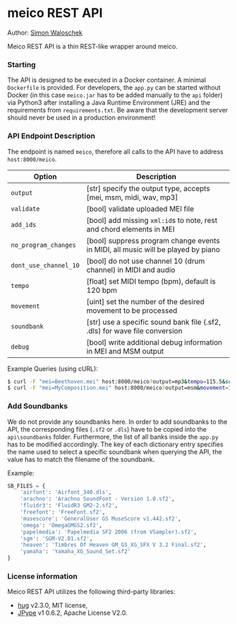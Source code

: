 # meico REST API
Author: [Simon Waloschek](https://github.com/sonovice)

Meico REST API is a thin REST-like wrapper around meico.

### Starting
The API is designed to be executed in a Docker container. A minimal `Dockerfile` is provided. For developers, the `app.py` can be started without Docker (in this case `meico.jar` has to be added manually to the `api` folder) via Python3 after installing a Java Runtime Environment (JRE) and the requirements from `requirements.txt`. Be aware that the development server should never be used in a production environment!

### API Endpoint Description
The endpoint is named `meico`, therefore all calls to the API have to address `host:8000/meico`.

| Option                | Description                                                                                                                         |
|-----------------------|----------------------------------------------------------------------------------|
| `output`              | [str] specify the output type, accepts [mei, msm, midi, wav, mp3]                |
| `validate`            | [bool] validate uploaded MEI file                                                |
| `add_ids`             | [bool] add missing `xml:id`s to note, rest and chord elements in MEI             |
| `no_program_changes`  | [bool] suppress program change events in MIDI, all music will be played by piano |
| `dont_use_channel_10` | [bool] do not use channel 10 (drum channel) in MIDI and audio                    |
| `tempo`               | [float] set MIDI tempo (bpm), default is 120 bpm                                 |
| `movement`            | [uint] set the number of the desired movement to be processed                    |
| `soundbank`           | [str] use a specific sound bank file (.sf2, .dls) for wave file conversion       |
| `debug`               | [bool] write additional debug information in MEI and MSM output                  |

Example Queries (using cURL):
```bash
$ curl -F "mei=Beethoven.mei" host:8000/meico?output=mp3&tempo=115.5&soundbank=smg --output Beethoven.mp3
$ curl -F "mei=MyComposition.mei" host:8000/meico?output=msm&movement=1&add_ids=true --output MyComposition.msm
```

### Add Soundbanks
We do not provide any soundbanks here. In order to add soundbanks to the API, the corresponding files (`.sf2` or `.dls`) have to be copied into the `api\soundbanks` folder. Furthermore, the list of all banks inside the `app.py` has to be modified accordingly. The key of each dictionary entry specifies the name used to select a specific soundbank when querying the API, the value has to match the filename of the soundbank.

Example:
```python
SB_FILES = {
    'airfont': 'Airfont_340.dls',
    'arachno': 'Arachno SoundFont - Version 1.0.sf2',
    'fluidr3': 'FluidR3 GM2-2.sf2',
    'freefont': 'FreeFont.sf2',
    'musescore': 'GeneralUser GS MuseScore v1.442.sf2',
    'omega': 'OmegaGMGS2.sf2',
    'papelmedia': 'Papelmedia SF2 2006 (from VSampler).sf2',
    'sgm': 'SGM-V2.01.sf2',
    'heaven': 'Timbres Of Heaven GM_GS_XG_SFX V 3.2 Final.sf2',
    'yamaha': 'Yamaha_XG_Sound_Set.sf2'
}
```

### License information
Meico REST API utilizes the following third-party libraries:
- [hug](http://www.hug.rest/) v2.3.0, MIT license,
- [JPype](https://pypi.python.org/pypi/JPype1) v1 0.6.2, Apache License V2.0.

